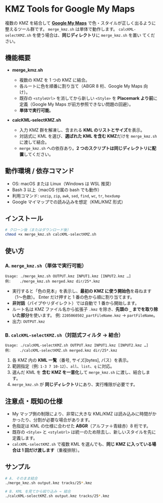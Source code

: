 # KMZ Tools for Google My Maps

複数の KMZ を結合して **[Google My Maps](https://mymaps.google.com)** で色・スタイルが正しく出るように整えるツール群です。
`merge_kmz.sh` は単体で動作します。
`calcKML-selectKMZ.sh` を使う場合は、**同じディレクトリ**に `merge_kmz.sh` を置い
てください。

## 機能概要

- **merge_kmz.sh**

  - 複数の KMZ を 1 つの KMZ に結合。
  - 各ルートに色を順番に割り当て（ABGR 8 桁、Google My Maps 向け）。
  - 既存の `<styleUrl>` を消してから新しい `<Style>` を **Placemark より前**に定義（Google My Maps が前方参照できない問題の回避）。
  - **単体で実行可能**。

- **calcKML-selectKMZ.sh**
  - 入力 KMZ 群を解凍し、含まれる **KML のリストとサイズ**を表示。
  - 対話式に KML を選び、**選ばれた KML を含む KMZ**だけを `merge_kmz.sh` に渡して結合。
  - `merge_kmz.sh` への依存あり。**2 つのスクリプトは同じディレクトリに配置**してください。

## 動作環境 / 依存コマンド

- OS: macOS または Linux（Windows は WSL 推奨）
- Bash 3 以上（macOS 付属の bash でも動作）
- 利用コマンド: `unzip`, `zip`, `awk`, `sed`, `find`, `wc`, `tr`, `hexdump`
- Google マイマップでの読み込みを想定（KML/KMZ 形式）

## インストール

```bash
# クローン後（またはダウンロード後）
chmod +x merge_kmz.sh calcKML-selectKMZ.sh
```

## 使い方

### A. `merge_kmz.sh`（単体で実行可能）

```
Usage: ./merge_kmz.sh OUTPUT.kmz INPUT1.kmz [INPUT2.kmz …]
例:    ./merge_kmz.sh merged.kmz dir/25*.kmz
```

- 実行すると「色の見本」を表示し、**最初の KMZ に使う開始色**を尋ねます（1〜色数）。
  Enter だけ押すと 1 番の色から順に割り当てます。
- **非対話**（パイプやリダイレクト）では自動で 1 番から開始します。
- ルート名は KMZ ファイル名から拡張子 `.kmz` を除き、**先頭の `_` までを取り除いた部分**を使います。
  例: `2205060502_partFileName.kmz` → `partFileName`。
- 出力: `OUTPUT.kmz`

### B. `calcKML-selectKMZ.sh`（対話式フィルタ → 結合）

```
Usage: ./calcKML-selectKMZ.sh OUTPUT.kmz INPUT1.kmz [INPUT2.kmz …]
例:    ./calcKML-selectKMZ.sh merged.kmz dir/25*.kmz
```

1. 各 KMZ 内の **KML 一覧**（番号, サイズ\[bytes], パス）を表示。
2. 範囲指定（例: `1-3 7 10-12`）、`all`、`list`、`q` に対応。
3. 選んだ KML を **含む KMZ を一意化**して `merge_kmz.sh` に渡し、結合します。
4. `merge_kmz.sh` が **同じディレクトリ**にあり、実行権限が必要です。

## 注意点・既知の仕様

- My マップ側の制限により、非常に大きな KML/KMZ は読み込みに時間がかかったり、分割が必要な場合があります。
- 色指定は KML の仕様に合わせた **ABGR**（アルファ＋青緑赤）8 桁です。
- 既存の `<Style>` と `<styleUrl>` は統一のため除去し、新しいスタイルを先に定義します。
- `calcKML-selectKMZ.sh` で複数 KML を選んでも、**同じ KMZ に入っている場合は 1 回だけ渡します**（重複排除）。

## サンプル

```bash
# A. そのまま結合
./merge_kmz.sh output.kmz tracks/25*.kmz

# B. KML を見てから絞り込み → 結合
./calcKML-selectKMZ.sh output.kmz tracks/25*.kmz
```
